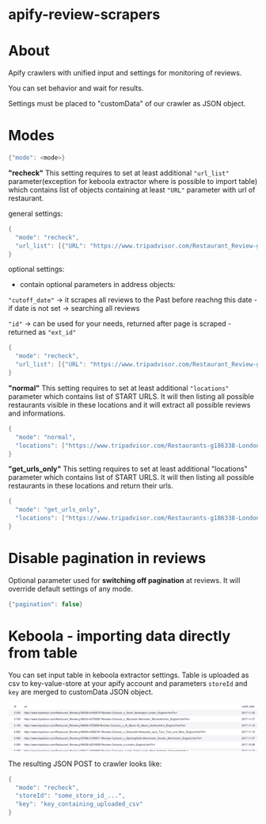 # apify-review-scrapers

# About
<p>Apify crawlers with unified input and settings for monitoring of reviews. </p>
<p>You can set behavior and wait for results.</p>
<p>Settings must be placed to "customData" of our crawler as JSON object.</p>

# Modes

```java
{"mode": <mode>}
```
<b>"recheck"</b>
This setting requires to set at least additional ```"url_list"``` parameter(exception for keboola extractor where is possible to import table) which contains list of objects containing at least ```"URL"``` parameter with url of restaurant.

general settings:
```java
{
  "mode": "recheck",
  "url_list": [{"URL": "https://www.tripadvisor.com/Restaurant_Review-g186338-d814048-Reviews-Carluccios_St_Christophers_Place-London_England.html"]
}
```

optional settings:
- contain optional parameters in address objects:

```"cutoff_date"``` -> it scrapes all reviews to the Past before reachng this date - if date is not set -> searching all reviews

```"id"``` -> can be used for your needs, returned after page is scraped - returned as ```"ext_id"```

```java
{
  "mode": "recheck",
  "url_list": [{"URL": "https://www.tripadvisor.com/Restaurant_Review-g186338-d814048-Reviews-Carluccios_St_Christophers_Place-London_England.html", "cutoff_date": "2017-12-9", "id": "any_your_string"}]
}
```

<b>"normal"</b>
This setting requires to set at least additional ```"locations"``` parameter which contains list of START URLS. It will then listing all possible restaurants visible in these locations and it will extract all possible reviews and informations.

```java
{
  "mode": "normal",
  "locations": ["https://www.tripadvisor.com/Restaurants-g186338-London_England.html"]
}
```

<b>"get_urls_only"</b>
This setting requires to set at least additional "locations" parameter which contains list of START URLS. It will then listing all possible restaurants in these locations and return their urls.

```java
{
  "mode": "get_urls_only",
  "locations": ["https://www.tripadvisor.com/Restaurants-g186338-London_England.html"]
}
```

# Disable pagination in reviews
Optional parameter used for <b>switching off pagination</b> at reviews. It will override default settings of any mode.

```java
{"pagination": false}
```

# Keboola - importing data directly from table
You can set input table in keboola extractor settings. Table is uploaded as csv to key-value-store at your apify account and parameters ```storeId``` and ```key``` are merged to customData JSON object.

<img src="example-keboola.png">

The resulting JSON POST to crawler looks like:

```java
{
  "mode": "recheck",
  "storeId": "some_store_id_...",
  "key": "key_containing_uploaded_csv"
}
 ```
